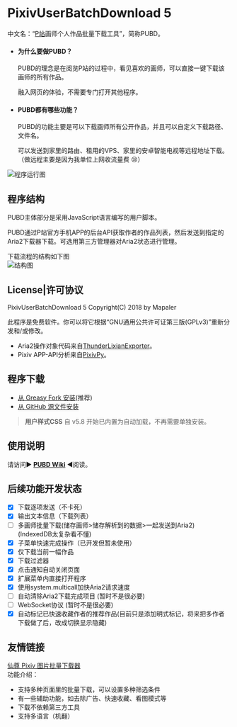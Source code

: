 # PixivUserBatchDownload 5
中文名：“[P站](http://www.pixiv.net/member.php?id=3896348)画师个人作品批量下载工具”，简称PUBD。

* #### 为什么要做PUBD？
  PUBD的理念是在阅览P站的过程中，看见喜欢的画师，可以直接一键下载该画师的所有作品。

  融入网页的体验，不需要专门打开其他程序。
  
* #### PUBD都有哪些功能？
  PUBD的功能主要是可以下载画师所有公开作品，并且可以自定义下载路径、文件名。
  
  可以发送到家里的路由、租用的VPS、家里的安卓智能电视等远程地址下载。（做远程主要是因为我单位上网收流量费 :cry:）

![程序运行图](https://raw.githubusercontent.com/wiki/Mapaler/PixivUserBatchDownload/images/preview.png)

## 程序结构
PUBD主体部分是采用JavaScript语言编写的用户脚本。

PUBD通过P站官方手机APP的后台API获取作者的作品列表，然后发送到指定的Aria2下载器下载。可选用第三方管理器对Aria2状态进行管理。

下载流程的结构如下图<br>
![结构图](https://raw.githubusercontent.com/wiki/Mapaler/PixivUserBatchDownload/images/structure.jpg)

## License|许可协议
PixivUserBatchDownload 5 Copyright(C) 2018 by Mapaler

此程序是免费软件。你可以将它根据“GNU通用公共许可证第三版(GPLv3)”重新分发和/或修改。

* Aria2操作对象代码来自[ThunderLixianExporter](https://github.com/binux/ThunderLixianExporter)。
* Pixiv APP-API分析来自[PixivPy](https://github.com/upbit/pixivpy)。

## 程序下载
* [从 Greasy Fork 安装](https://greasyfork.org/zh-CN/scripts/17879)(推荐)
* [从 GitHub 源文件安装](https://github.com/Mapaler/PixivUserBatchDownload/raw/master/PixivUserBatchDownload.user.js)
> **用户样式CSS** 自 v5.8 开始已内置为自动加载，不再需要单独安装。

## 使用说明
请访问▶ **[PUBD Wiki](https://github.com/Mapaler/PixivUserBatchDownload/wiki)** ◀阅读。

## 后续功能开发状态
- [x] 下载逐项发送（不卡死）
- [x] 输出文本信息（下载列表）
- [ ] 多画师批量下载(储存画师>储存解析到的数据>一起发送到Aria2) (IndexedDB太复杂看不懂)
- [x] 子菜单快速完成操作（已开发但暂未使用）
- [x] 仅下载当前一幅作品
- [x] 下载过滤器
- [x] 点击通知自动关闭页面
- [x] 扩展菜单内直接打开程序
- [x] 使用system.multicall加快Aria2请求速度
- [ ] 自动清除Aria2下载完成项目 (暂时不是很必要)
- [ ] WebSocket协议 (暂时不是很必要)
- [x] 自动标记已快速收藏作者的推荐作品(目前只是添加明式标记，将来把多作者下载做了后，改成切换显示隐藏)

## 友情链接
[仙尊 Pixiv 图片批量下载器](https://github.com/xuejianxianzun/XZPixivDownloader)  
功能介绍：  
* 支持多种页面里的批量下载，可以设置多种筛选条件
* 有一些辅助功能，如去除广告、快速收藏、看图模式等
* 下载不依赖第三方工具
* 支持多语言（机翻）
